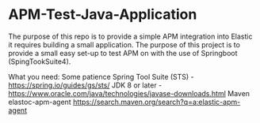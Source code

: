 # APM-Test-Java-Application
The purpose of this repo is to provide a simple APM integration into Elastic it requires building a small application. The purpose of this project is to provide a small easy set-up to test APM on with the use of Springboot (SpingTookSuite4).


What you need:
Some patience
Spring Tool Suite (STS) - https://spring.io/guides/gs/sts/
JDK 8 or later - https://www.oracle.com/java/technologies/javase-downloads.html
Maven elastoc-apm-agent https://search.maven.org/search?q=a:elastic-apm-agent

